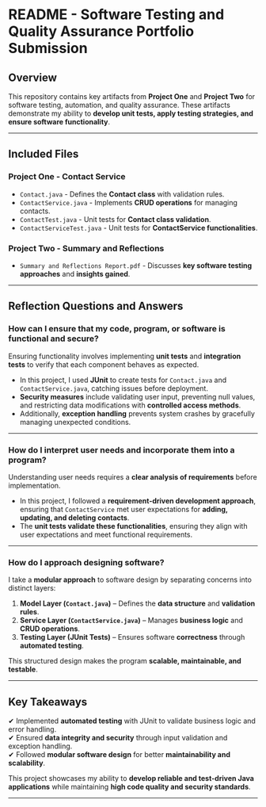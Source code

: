 # README - Software Testing and Quality Assurance Portfolio Submission

## Overview
This repository contains key artifacts from **Project One** and **Project Two** for software testing, automation, and quality assurance. These artifacts demonstrate my ability to **develop unit tests, apply testing strategies, and ensure software functionality**.

---

## Included Files

### **Project One - Contact Service**
- `Contact.java` - Defines the **Contact class** with validation rules.
- `ContactService.java` - Implements **CRUD operations** for managing contacts.
- `ContactTest.java` - Unit tests for **Contact class validation**.
- `ContactServiceTest.java` - Unit tests for **ContactService functionalities**.

### **Project Two - Summary and Reflections**
- `Summary and Reflections Report.pdf` - Discusses **key software testing approaches** and **insights gained**.

---

## Reflection Questions and Answers

### **How can I ensure that my code, program, or software is functional and secure?**
Ensuring functionality involves implementing **unit tests** and **integration tests** to verify that each component behaves as expected.  
- In this project, I used **JUnit** to create tests for `Contact.java` and `ContactService.java`, catching issues before deployment.  
- **Security measures** include validating user input, preventing null values, and restricting data modifications with **controlled access methods**.  
- Additionally, **exception handling** prevents system crashes by gracefully managing unexpected conditions.

---

### **How do I interpret user needs and incorporate them into a program?**
Understanding user needs requires a **clear analysis of requirements** before implementation.  
- In this project, I followed a **requirement-driven development approach**, ensuring that `ContactService` met user expectations for **adding, updating, and deleting contacts**.  
- The **unit tests validate these functionalities**, ensuring they align with user expectations and meet functional requirements.

---

### **How do I approach designing software?**
I take a **modular approach** to software design by separating concerns into distinct layers:

1. **Model Layer (`Contact.java`)** – Defines the **data structure** and **validation rules**.  
2. **Service Layer (`ContactService.java`)** – Manages **business logic** and **CRUD operations**.  
3. **Testing Layer (JUnit Tests)** – Ensures software **correctness** through **automated testing**.

This structured design makes the program **scalable, maintainable, and testable**.

---

## Key Takeaways
✔ Implemented **automated testing** with JUnit to validate business logic and error handling.  
✔ Ensured **data integrity and security** through input validation and exception handling.  
✔ Followed **modular software design** for better **maintainability and scalability**.  

This project showcases my ability to **develop reliable and test-driven Java applications** while maintaining **high code quality and security standards**.

---
